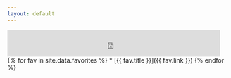 ```yaml
---
layout: default
---
```

<iframe src="https://duckduckgo.com/search.html?duck=yes&bgcolor=272822&focus=yes" style="overflow:hidden;margin:0;padding:0;width:483px;height:60px;" frameborder="0"></iframe>
{% for fav in site.data.favorites %}
* [{{ fav.title }}]({{ fav.link }})
{% endfor %}
